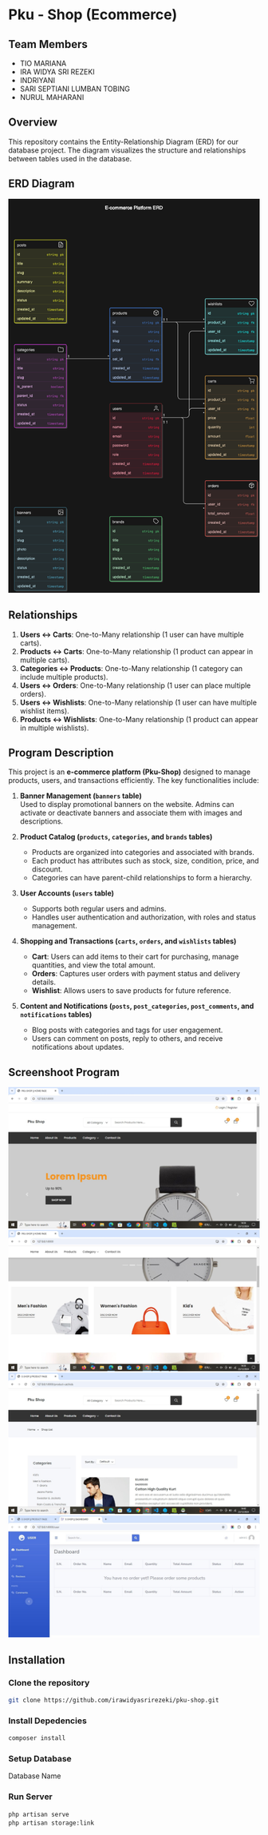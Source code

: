 # Pku - Shop (Ecommerce)

## Team Members
- TIO MARIANA
- IRA WIDYA SRI REZEKI 
- INDRIYANI 
- SARI SEPTIANI LUMBAN TOBING
- NURUL MAHARANI

## Overview
This repository contains the Entity-Relationship Diagram (ERD) for our database project. The diagram visualizes the structure and relationships between tables used in the database.

## ERD Diagram
![ERD Diagram](./public/diagram.png)

## Relationships
1. **Users ↔ Carts**: One-to-Many relationship (1 user can have multiple carts).
2. **Products ↔ Carts**: One-to-Many relationship (1 product can appear in multiple carts).
3. **Categories ↔ Products**: One-to-Many relationship (1 category can include multiple products).
4. **Users ↔ Orders**: One-to-Many relationship (1 user can place multiple orders).
5. **Users ↔ Wishlists**: One-to-Many relationship (1 user can have multiple wishlist items).
6. **Products ↔ Wishlists**: One-to-Many relationship (1 product can appear in multiple wishlists).

## Program Description
This project is an **e-commerce platform (Pku-Shop)** designed to manage products, users, and transactions efficiently. The key functionalities include:

1. **Banner Management (`banners` table)**  
   Used to display promotional banners on the website. Admins can activate or deactivate banners and associate them with images and descriptions.

2. **Product Catalog (`products`, `categories`, and `brands` tables)**  
   - Products are organized into categories and associated with brands.
   - Each product has attributes such as stock, size, condition, price, and discount.
   - Categories can have parent-child relationships to form a hierarchy.

3. **User Accounts (`users` table)**  
   - Supports both regular users and admins.
   - Handles user authentication and authorization, with roles and status management.

4. **Shopping and Transactions (`carts`, `orders`, and `wishlists` tables)**  
   - **Cart**: Users can add items to their cart for purchasing, manage quantities, and view the total amount.
   - **Orders**: Captures user orders with payment status and delivery details.
   - **Wishlist**: Allows users to save products for future reference.

5. **Content and Notifications (`posts`, `post_categories`, `post_comments`, and `notifications` tables)**  
   - Blog posts with categories and tags for user engagement.
   - Users can comment on posts, reply to others, and receive notifications about updates.


## Screenshoot Program
![Home Screen](./app/1.jpg)
![Home Screen](./app/2.jpg)
![Product](./database/3.jpg)
![Dashboard](./database/4.jpg)

## Installation

### Clone the repository

```bash 
git clone https://github.com/irawidyasrirezeki/pku-shop.git
```
### Install Depedencies 
```bash
composer install
```

### Setup Database
Database Name

### Run Server 
```bash
php artisan serve
php artisan storage:link
```